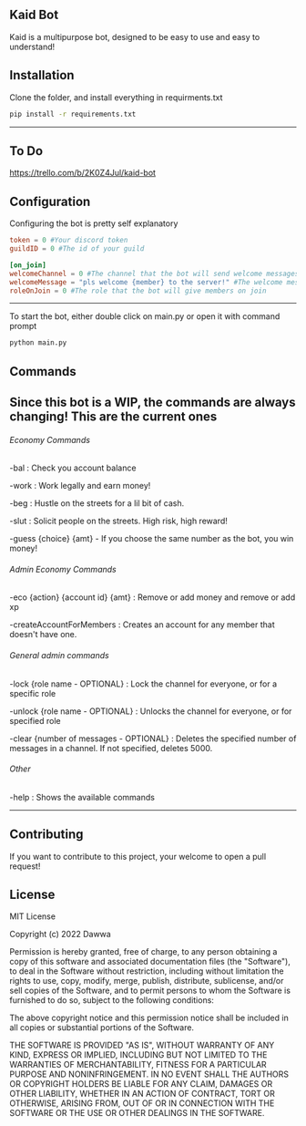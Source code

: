 ## Kaid Bot

Kaid is a multipurpose bot, designed to be easy to use and easy to understand!

## Installation

Clone the folder, and install everything in requirments.txt

```bash
pip install -r requirements.txt
```

---
## To Do
https://trello.com/b/2K0Z4Jul/kaid-bot

## Configuration

Configuring the bot is pretty self explanatory

```toml
token = 0 #Your discord token
guildID = 0 #The id of your guild

[on_join]
welcomeChannel = 0 #The channel that the bot will send welcome messages to
welcomeMessage = "pls welcome {member} to the server!" #The welcome message
roleOnJoin = 0 #The role that the bot will give members on join
```
---

To start the bot, either double click on main.py or open it with command prompt

```bash
python main.py
```
## Commands
Since this bot is a WIP, the commands are always changing! This are the current ones
---

###### Economy Commands
-bal : Check you account balance

-work : Work legally and earn money!

-beg : Hustle on the streets for a lil bit of cash.

-slut : Solicit people on the streets. High risk, high reward!

-guess {choice} {amt} - If you choose the same number as the bot, you win money!

###### Admin Economy Commands
-eco {action} {account id} {amt} : Remove or add money and remove or add xp

-createAccountForMembers : Creates an account for any member that doesn't have one.

###### General admin commands
-lock {role name - OPTIONAL} : Lock the channel for everyone, or for a specific role

-unlock {role name - OPTIONAL} : Unlocks the channel for everyone, or for specified role

-clear {number of messages - OPTIONAL} : Deletes the specified number of messages in a channel. If not specified, deletes 5000.

###### Other
-help : Shows the available commands

---

## Contributing
If you want to contribute to this project, your welcome to open a pull request!

## License
MIT License

Copyright (c) 2022 Dawwa

Permission is hereby granted, free of charge, to any person obtaining a copy
of this software and associated documentation files (the "Software"), to deal
in the Software without restriction, including without limitation the rights
to use, copy, modify, merge, publish, distribute, sublicense, and/or sell
copies of the Software, and to permit persons to whom the Software is
furnished to do so, subject to the following conditions:

The above copyright notice and this permission notice shall be included in all
copies or substantial portions of the Software.

THE SOFTWARE IS PROVIDED "AS IS", WITHOUT WARRANTY OF ANY KIND, EXPRESS OR
IMPLIED, INCLUDING BUT NOT LIMITED TO THE WARRANTIES OF MERCHANTABILITY,
FITNESS FOR A PARTICULAR PURPOSE AND NONINFRINGEMENT. IN NO EVENT SHALL THE
AUTHORS OR COPYRIGHT HOLDERS BE LIABLE FOR ANY CLAIM, DAMAGES OR OTHER
LIABILITY, WHETHER IN AN ACTION OF CONTRACT, TORT OR OTHERWISE, ARISING FROM,
OUT OF OR IN CONNECTION WITH THE SOFTWARE OR THE USE OR OTHER DEALINGS IN THE
SOFTWARE.
